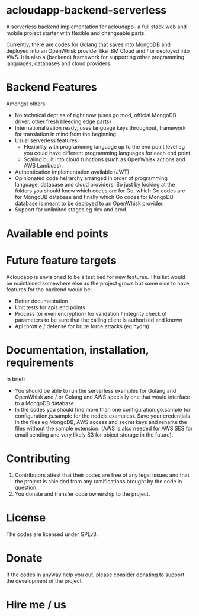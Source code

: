 # acloudapp-backend-serverless

A serverless backend implementation for acloudapp- a full stack web and mobile project starter with flexible and changeable parts.  

Currently, there are codes for Golang that saves into MongoDB and deployed into an OpenWhisk provider like IBM Cloud and / or deployed into AWS. It is also a (backend) framework for supporting other programming languages, databases and cloud providers. 

# Backend Features
Amongst others:
- No technical dept as of right now (uses go mod, official MongoDB driver, other fresh bleeding edge parts)
- Internationalization ready, uses language keys throughout, framework for translation in mind from the beginning.
- Usual serverless features
    - Flexibility with programming language up to the end point level eg you could have different programming languages for each end point.
    - Scaling built into cloud functions (such as OpenWhisk actions and AWS Lambdas).
- Authentication implementation available (JWT)
- Opinionated code heirarchy arranged in order of programming language, database and cloud providers. So just by looking at the folders you should know which codes are for Go, which Go codes are for MongoDB database and finally which Go codes for MongoDB database is meant to be deployed to an OpenWhisk provider. 
- Support for unlimited stages eg dev and prod.

# Available end points 


# Future feature targets
Acloudapp is envisioned to be a test bed for new features. This list would be maintained somewhere else as the project grows but some nice to have features for the backend would be:
- Better documentation
- Unit tests for apis end points
- Process (or even encryption) for validation / integrity check of parameters to be sure that the calling client is authorized and known
- Api throttle / defense for brute force attacks (eg hydra)

# Documentation, installation, requirements
In brief:
- You should be able to run the serverless examples for Golang and OpenWhisk and / or Golang and AWS specially one that would interface to a MongoDB database. 
- In the codes you should find more than one configuration.go.sample (or configuration.js.sample for the nodejs examples). Save your credentials in the files eg MongoDB, AWS access and secret keys and rename the files without the sample extension. (AWS is also needed for AWS SES for email sending and very likely S3 for object storage in the future). 

# Contributing
1. Contributors attest that their codes are free of any legal issues and that the project is shielded from any ramifications brought by the code in question.
2. You donate and transfer code ownership to the project. 

# License
The codes are licensed under GPLv3. 

# Donate
If the codes in anyway help you out, please consider donating to support the development of the project. 

# Hire me / us
